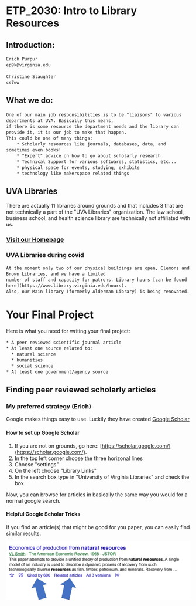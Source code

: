 # ETP_2030:  Intro to Library Resources

## Introduction:
```
Erich Purpur
ep9k@virginia.edu

Christine Slaughter
cs7ww
```

## What we do:
```
One of our main job responsibilities is to be "liaisons" to various departments at UVA. Basically this means, 
if there is some resource the department needs and the library can provide it, it is our job to make that happen. 
This could be one of many things:
    * Scholarly resources like journals, databases, data, and sometimes even books!
    * "Expert" advice on how to go about scholarly research
    * Technical Support for various softwares, statistics, etc...
    * physical space for events, studying, exhibits
    * technology like makerspace related things
```

## UVA Libraries
There are actually 11 libraries around grounds and that includes 3 that are not technically a part of the 
"UVA Libraries" organization. The law school, business school, and health science library are technically 
not affiliated with us. 

### [Visit our Homepage](https://www.library.virginia.edu/)

### UVA Libraries during covid
```
At the moment only two of our physical buildings are open, Clemons and Brown Libraries, and we have a limited 
number of staff and capacity for patrons. Library hours [can be found here](https://www.library.virginia.edu/hours).
Also, our Main library (formerly Alderman Library) is being renovated.
```

# Your Final Project

Here is what you need for writing your final project:
```
* A peer reviewed scientific journal article 
* At least one source related to: 
  * natural science
  * humanities
  * social science
* At least one government/agency source
```


## Finding peer reviewed scholarly articles

### My preferred strategy (Erich)
Google makes things easy to use. Luckily they have created [Google Scholar](https://scholar.google.com/)

#### How to set up Google Scholar
1. If you are not on grounds, go here: [https://scholar.google.com/](https://scholar.google.com/).
2. In the top left corner choose the three horizonal lines
3. Choose "settings"
4. On the left choose "Library Links"
5. In the search box type in "University of Virginia Libraries" and check the box

Now, you can browse for articles in basically the same way you would for a normal google search.

#### Helpful Google Scholar Tricks
If you find an article(s) that might be good for you paper, you can easily find similar results.

![](googlescholarscreenshot.png)

